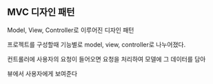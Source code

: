 ## MVC 디자인 패턴

Model, View, Controller로 이루어진 디자인 패턴   

프로젝트를 구성할때 기능별로 model, view, controller로 나누어졌다.

컨트롤러에 사용자의 요청이 들어오면 요청을 처리하여 모델에 그 데이터를 담아

뷰에서 사용자에게 보여준다  

  

